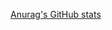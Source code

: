 [Anurag's GitHub stats](https://github-readme-stats.vercel.app/api?username=karasick&show_icons=true&theme=dark)
